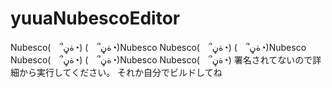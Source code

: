 # yuuaNubescoEditor
Nubesco(　՞ةڼ◔)
(　՞ةڼ◔)Nubesco
Nubesco(　՞ةڼ◔)
(　՞ةڼ◔)Nubesco
Nubesco(　՞ةڼ◔)
(　՞ةڼ◔)Nubesco
Nubesco(　՞ةڼ◔)
署名されてないので詳細から実行してください。
それか自分でビルドしてね
